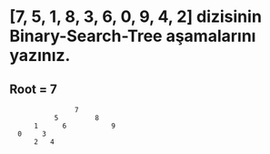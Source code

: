 # [7, 5, 1, 8, 3, 6, 0, 9, 4, 2] dizisinin Binary-Search-Tree aşamalarını yazınız.

## Root = 7

                    7
               5         8
          1      6           9
      0     3
          2   4
